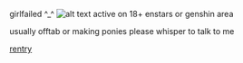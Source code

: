 girlfailed ^_^
![alt text](https://cdn.discordapp.com/attachments/971723274721566752/1207819590399295508/Untitled13_20240215220739.png?ex=65e108a6&is=65ce93a6&hm=1e67f6dbd3d2ce859716f02b129afc19939d7795adf4fe3c2e40f065b183bcf1&)
active on 18+ enstars or genshin area

usually offtab or making ponies please whisper to talk to me 

[rentry](https://rentry.co/wip)